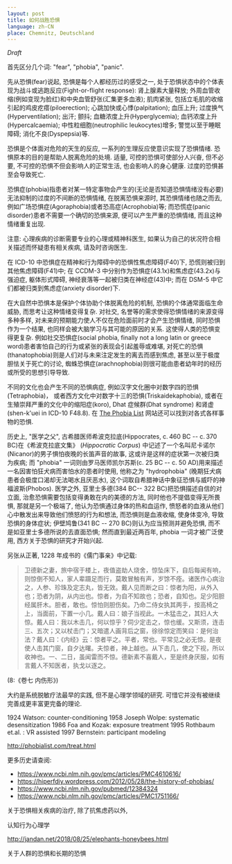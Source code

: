 ```yaml
---
layout: post
title: 如何战胜恐惧
language: zh-CN
place: Chemnitz, Deutschland
---
```


*Draft*

首先区分几个词: "fear", "phobia", "panic".

先从恐惧(fear)说起, 恐惧是每个人都经历过的感受之一, 处于恐惧状态中的个体表现为战斗或逃跑反应(Fight-or-flight response): 肾上腺素大量释放; 外周血管收缩(例如变现为脸红)和中央血管舒张(汇集更多血液); 肌肉紧张, 包括立毛肌的收缩引起的鸡皮疙瘩(piloerection); 心跳加快或心悸(palpitation); 血压上升; 过度换气(Hyperventilation); 出汗; 颤抖; 血糖浓度上升(Hyperglycemia); 血钙浓度上升(Hypercalcaemia); 中性粒细胞(neutrophilic leukocytes)增多; 警觉以至于睡眠障碍; 消化不良(Dyspepsia)等.

恐惧是个体面对危险的天生的反应, 一系列的生理反应使意识实现了恐惧情绪. 恐惧原本的目的是帮助人脱离危险的处境. 适量, 可控的恐惧可使部分人兴奋, 但不必要, 不可控的恐惧不但会影响人的正常生活, 也会影响人的身心健康. 过度的恐惧甚至会导致死亡.

恐惧症(phobia)指患者对某一特定事物会产生的(无论是否知道恐惧情绪没有必要)无法抑制的过度的不间断的恐惧情绪, 在脱离恐惧来源时, 其恐惧情绪也随之而去, 例如广场恐惧症(Agoraphobia)或者恐高症(Acrophobia)等; 而恐慌症(panic disorder)患者不需要一个确切的恐惧来源, 便可以产生严重的恐惧情绪, 而且这种情绪重复出现.

注意: 心理疾病的诊断需要专业的心理或精神科医生, 如果认为自己的状况符合相关描述而怀疑患有相关疾病, 请及时咨询医生.

在 ICD-10 中恐惧症在精神和行为障碍中的恐惧性焦虑障碍(F40)下, 恐慌则被归到其他焦虑障碍(F41)中; 在 CCDM-3 中分别作为恐惧症(43.1x)和焦虑症(43.2x)与强迫症, 躯体形式障碍, 神经衰落等一起被归类在神经症(43)中; 而在 DSM-5 中它们都被归类到焦虑症(anxiety disorder)下.

在大自然中恐惧本是保护个体协助个体脱离危险的机制, 恐惧的个体通常面临生命威胁, 而思考让这种情绪变得复杂. 对社交, 名誉等的需求使得恐惧情绪的来源变得多种多样, 对未来的预期能力使人不仅在危险面前时才会产生恐惧情绪, 同时恐惧作为一个结果, 也同样会被大脑学习与其可能的原因的关系. 这使得人类的恐惧变得更复杂. 例如社交恐惧症(social phobia, finally not a long latin or greece word)患者害怕自己的行为或紧张的表现会引起羞辱或难堪, 对死亡的恐惧(thanatophobia)则是人们对与未来注定发生的离去而感到焦虑, 甚至以至于极度胆怯关于死亡的讨论, 蜘蛛恐惧症(arachnophobia)则很可能由患者幼年时的经历或所受的思想引导导致.

不同的文化也会产生不同的恐惧病症, 例如汉字文化圈中对数字四的恐惧(Tetraphobia)， 或者西方文化中对数字十三的恐惧(Triskaidekaphobia), 或者在生殖崇拜严重的文化中的缩阳症(koro), Dhat 症候群(Dhat syndrome) 和肾虚(shen-k'uei in ICD-10 F48.8). 在 [The Phobia List][1] 网站还可以找到对各式各样事物的恐惧.

[1]: http://phobialist.com

历史上, "医学之父", 古希腊医师希波克拉底(Hippocrates, c. 460 BC -- c. 370 BC)在《希波克拉底文集》 (_Hippocratic Corpus_) 中记述了一个名叫尼卡诺尔(Nicanor)的男子惧怕夜晚的长笛声音的故事, 这或许是这样的症状第一次被归类为疾病; 而 "phobia" 一词则由罗马医师凯尔苏斯(c. 25 BC -- c. 50 AD)用来描述一名因害怕狂犬病而害怕水的患者时使用, 他称之为 "hydrophobia" (晚期狂犬病患者会极度口渴却无法喝水且厌恶水), 这个词取自希腊神话中象征恐惧与威吓的神福波斯(Phobos). 医学之外, 亚里士多德(384 BC-- 322 BC)把恐惧描述自信的对立面, 治愈恐惧需要包括变得勇敢在内的美德的方法, 同时他也不提倡变得无所畏惧, 那就是另一个极端了, 他认为恐惧通过身体的热和血运作, 愤怒者的血液从他们心中散发出来导致他们愤怒的行为和想法, 而恐惧则是血液收缩, 使身体变冷, 导致恐惧的身体症状; 伊壁鸠鲁(341 BC -- 270 BC)则认为应当预测并避免恐惧, 而不是如亚里士多德所说的去直面恐惧; 然而直到最近两百年, phobia 一词才被广泛使用, 西方关于恐惧的研究才开始兴起.

另张从正著, 1228 年成书的《儒门事亲》中记载:
> 卫德新之妻，旅中宿于楼上，夜值盗劫人烧舍，惊坠床下，自后每闻有响，则惊倒不知人，家人辈蹑足而行，莫敢冒触有声，岁馀不痊。诸医作心病治之，人参、珍珠及定志丸，皆无效。戴人见而断之曰：惊者为阳，从外入也；恐者为阴，从内出也。惊者，为自不知故也；恐者，自知也。足少阳胆经属肝木。胆者，敢也。惊怕则胆伤矣。乃命二侍女执其两手，按高椅之上，当面前，下置一小几。戴人曰：娘子当视此。一木猛击之，其妇人大惊。戴人曰：我以木击几，何以惊乎？伺少定击之，惊也缓。又斯须，连击三、五次；又以杖击门；又暗遣人画背后之窗，徐徐惊定而笑曰：是何治法？戴人曰：《内经》云：惊者平之。平者，常也。平常见之必无惊。是夜使人击其门窗，自夕达曙。夫惊者，神上越也。从下击几，使之下视，所以收神也。一、二日，虽闻雷而不惊。德新素不喜戴人，至是终身厌服，如有言戴人不知医者，执戈以逐之。

(8:《卷七 内伤形》)

大约是系统脱敏疗法最早的实践, 但不是心理学领域的研究. 可惜它并没有被继续完善成更丰富更完备的理论.

1924 Watson: counter-conditioning
1958 Joseph Wolpe: systematic desensitization
1986 Foa and Kozak: exposure treatment
1995 Rothbaum et.al. : VR assisted
1997 Bernstein: participant modeling

http://phobialist.com/treat.html





更多历史请查阅:
* https://www.ncbi.nlm.nih.gov/pmc/articles/PMC4610616/
* https://hiperfdiy.wordpress.com/2012/05/28/the-history-of-phobias/
* https://www.ncbi.nlm.nih.gov/pubmed/12384324
* https://www.ncbi.nlm.nih.gov/pmc/articles/PMC1751166/

关于恐惧相关疾病的治疗, 除了抗焦虑药以外,

认知行为心理学

http://jandan.net/2018/08/25/elephants-honeybees.html

关于人群的恐惧和长期的恐惧
